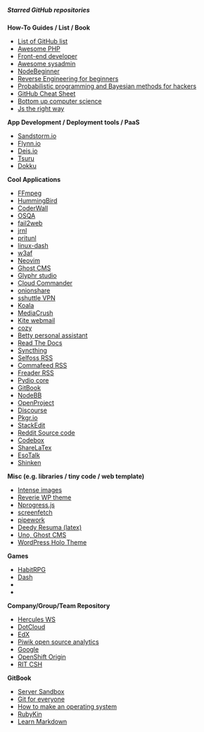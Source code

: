 ##### Starred GitHub repositories

**How-To Guides / List / Book**

* [List of GitHub list](https://github.com/asciimoo/ListOfGithubLists)
* [Awesome PHP](https://github.com/ziadoz/awesome-php)
* [Front-end developer](https://github.com/dypsilon/frontend-dev-bookmarks)
* [Awesome sysadmin](https://github.com/kahun/awesome-sysadmin)
* [NodeBeginner](https://github.com/manuelkiessling/nodebeginner.org)
* [Reverse Engineering for beginners](https://github.com/dennis714/RE-for-beginners)
* [Probabilistic programming and Bayesian methods for hackers](https://github.com/CamDavidsonPilon/Probabilistic-Programming-and-Bayesian-Methods-for-Hackers)
* [GitHub Cheat Sheet](https://github.com/tiimgreen/github-cheat-sheet)
* [Bottom up computer science](https://github.com/ianw/bottomupcs)
* [Js the right way](https://github.com/braziljs/js-the-right-way)

**App Development / Deployment tools / PaaS**

* [Sandstorm.io](https://github.com/sandstorm-io/sandstorm)
* [Flynn.io](https://github.com/flynn/flynn)
* [Deis.io](https://github.com/deis/deis)
* [Tsuru](https://github.com/tsuru/tsuru)
* [Dokku](https://github.com/progrium/dokku)

**Cool Applications**

* [FFmpeg](https://github.com/FFmpeg/FFmpeg)
* [HummingBird](https://github.com/hummingbird-me/hummingbird)
* [CoderWall](https://github.com/assemblymade/coderwall)
* [OSQA](https://github.com/dzone/osqa)
* [fail2web](https://github.com/Sean-Der/fail2web)
* [jrnl](https://github.com/maebert/jrnl)
* [pritunl](https://github.com/pritunl/pritunl)
* [linux-dash](https://github.com/afaqurk/linux-dash)
* [w3af](https://github.com/andresriancho/w3af)
* [Neovim](https://github.com/neovim/neovim)
* [Ghost CMS](https://github.com/TryGhost/Ghost)
* [Glyphr studio](https://github.com/mattlag/Glyphr-Studio)
* [Cloud Commander](https://github.com/coderaiser/cloudcmd)
* [onionshare](https://github.com/micahflee/onionshare)
* [sshuttle VPN](https://github.com/apenwarr/sshuttle)
* [Koala](https://github.com/oklai/koala)
* [MediaCrush](https://github.com/MediaCrush/MediaCrush)
* [Kite webmail](https://github.com/khamidou/kite)
* [cozy](https://github.com/cozy/cozy-setup)
* [Betty personal assistant](https://github.com/pickhardt/betty)
* [Read The Docs](https://github.com/rtfd/readthedocs.org)
* [Syncthing](https://github.com/calmh/syncthing)
* [Selfoss RSS](https://github.com/SSilence/selfoss)
* [Commafeed RSS](https://github.com/Athou/commafeed)
* [Freader RSS](https://github.com/geekuillaume/Freader)
* [Pydio core](https://github.com/pydio/pydio-core)
* [GitBook](https://github.com/GitbookIO/gitbook)
* [NodeBB](https://github.com/NodeBB/NodeBB)
* [OpenProject](https://github.com/opf/openproject)
* [Discourse](https://github.com/discourse/discourse)
* [Pkgr.io](https://github.com/crohr/pkgr)
* [StackEdit](https://github.com/benweet/stackedit)
* [Reddit Source code](https://github.com/reddit/reddit)
* [Codebox](https://github.com/FriendCode/codebox)
* [ShareLaTex](https://github.com/sharelatex/sharelatex)
* [EsoTalk](https://github.com/esotalk/esoTalk)
* [Shinken](https://github.com/naparuba/shinken)

**Misc (e.g. libraries / tiny code / web template)**

* [Intense images](https://github.com/tholman/intense-images)
* [Reverie WP theme](https://github.com/milohuang/reverie)
* [Nprogress.js](https://github.com/rstacruz/nprogress)
* [screenfetch](https://github.com/KittyKatt/screenFetch)
* [pipework](https://github.com/jpetazzo/pipework)
* [Deedy Resuma (latex)](https://github.com/deedydas/Deedy-Resume)
* [Uno, Ghost CMS](https://github.com/daleanthony/uno)
* [WordPress Holo Theme](https://github.com/throrin19/Wordpress-HoloTheme)

**Games**

* [HabitRPG](https://github.com/HabitRPG/habitrpg)
* [Dash](https://github.com/Circular-Studios/Dash)
* []()
* []()

**Company/Group/Team Repository**

* [Hercules WS](https://github.com/HerculesWS)
* [DotCloud](https://github.com/dotcloud)
* [EdX](https://github.com/edx)
* [Piwik open source analytics](https://github.com/piwik)
* [Google](https://github.com/google)
* [OpenShift Origin](https://github.com/openshift)
* [RIT CSH](https://github.com/ComputerScienceHouse)

**GitBook**

* [Server Sandbox](https://www.gitbook.io/book/kikobeats/server-sandbox)
* [Git for everyone](https://www.gitbook.io/book/anotheruiguy/gitforeveryone)
* [How to make an operating system](https://www.gitbook.io/book/samypesse/how-to-create-an-operating-system)
* [RubyKin](https://www.gitbook.io/book/mrdougwright/rubykin)
* [Learn Markdown](https://www.gitbook.io/book/gitbookio/markdown)
